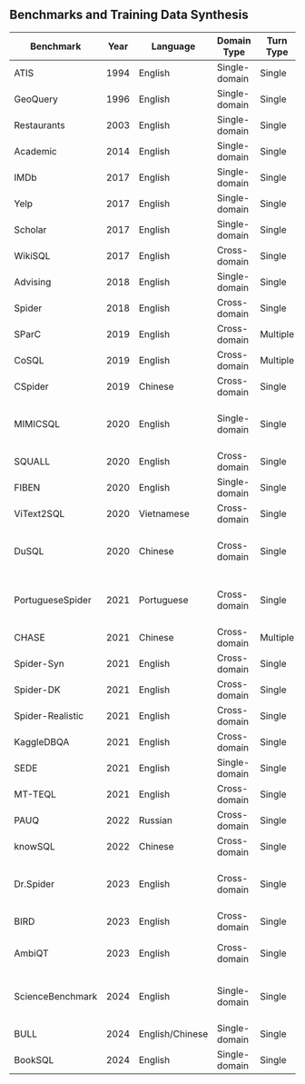 ## Benchmarks and Training Data Synthesis

| Benchmark        | Year | Language        | Domain Type   | Turn Type | Collection               | Paper Link                                                   | Download Link                                                |
| ---------------- | ---- | --------------- | ------------- | --------- | ------------------------ | ------------------------------------------------------------ | ------------------------------------------------------------ |
| ATIS             | 1994 | English         | Single-domain | Single    | Hand-crafted             | [Paper](http://aclweb.org/anthology/P18-1033)                | [Download](https://github.com/jkkummerfeld/text2sql-data/tree/master) |
| GeoQuery         | 1996 | English         | Single-domain | Single    | Hand-crafted             | [Paper](http://dl.acm.org/citation.cfm?id=1864519.1864543)   | [Download](https://github.com/jkkummerfeld/text2sql-data/tree/master) |
| Restaurants      | 2003 | English         | Single-domain | Single    | Hand-crafted             | [Paper](http://doi.acm.org/10.1145/604045.604070)            | [Download](https://github.com/jkkummerfeld/text2sql-data/tree/master) |
| Academic         | 2014 | English         | Single-domain | Single    | Hand-crafted             | [Paper](http://dx.doi.org/10.14778/2735461.2735468)          | [Download](https://github.com/jkkummerfeld/text2sql-data/tree/master) |
| IMDb             | 2017 | English         | Single-domain | Single    | Hand-crafted             | [Paper](http://doi.org/10.1145/3133887)                      | [Download](https://github.com/jkkummerfeld/text2sql-data/tree/master) |
| Yelp             | 2017 | English         | Single-domain | Single    | Hand-crafted             | [Paper](http://doi.org/10.1145/3133887)                      | [Download](https://github.com/jkkummerfeld/text2sql-data/tree/master) |
| Scholar          | 2017 | English         | Single-domain | Single    | Hand-crafted             | [Paper](http://www.aclweb.org/anthology/P17-1089)            | [Download](https://github.com/jkkummerfeld/text2sql-data/tree/master) |
| WikiSQL          | 2017 | English         | Cross-domain  | Single    | Hand-crafted             | [Paper](https://arxiv.org/abs/1709.00103)                    | [Download](https://github.com/salesforce/WikiSQL)            |
| Advising         | 2018 | English         | Single-domain | Single    | Hand-crafted             | [Paper](https://arxiv.org/abs/1709.00103)                    | [Download](https://github.com/jkkummerfeld/text2sql-data/tree/master) |
| Spider           | 2018 | English         | Cross-domain  | Single    | Hand-crafted             | [Paper](http://aclweb.org/anthology/D18-1425)                | [Download](https://yale-lily.github.io/spider)               |
| SParC            | 2019 | English         | Cross-domain  | Multiple  | Hand-crafted             | [Paper](https://arxiv.org/abs/1906.02285)                    | [Download](https://yale-lily.github.io/sparc)                |
| CoSQL            | 2019 | English         | Cross-domain  | Multiple  | Hand-crafted             | [Paper](https://arxiv.org/abs/1909.05378)                    | [Download](https://yale-lily.github.io/cosql)                |
| CSpider          | 2019 | Chinese         | Cross-domain  | Single    | Hand-crafted             | [Paper](https://arxiv.org/abs/1909.13293)                    | [Download](https://taolusi.github.io/CSpider-explorer/)      |
| MIMICSQL         | 2020 | English         | Single-domain | Single    | Auto-generated + Mannual | [Paper](https://dmkd.cs.vt.edu/papers/WWW20.pdf)             | [Download](https://github.com/wangpinggl/TREQS)              |
| SQUALL           | 2020 | English         | Cross-domain  | Single    | Hand-crafted             | [Paper](https://arxiv.org/abs/2010.11246)                    | [Download](https://github.com/tzshi/squall)                  |
| FIBEN            | 2020 | English         | Single-domain | Single    | Hand-crafted             | [Paper](https://www.vldb.org/pvldb/vol13/p2747-sen.pdf)      | [Download](https://github.com/IBM/fiben-benchmark/tree/master) |
| ViText2SQL       | 2020 | Vietnamese      | Cross-domain  | Single    | Hand-crafted             | [Paper](https://aclanthology.org/2020.findings-emnlp.364/)   | [Download](https://github.com/VinAIResearch/ViText2SQL/tree/master) |
| DuSQL            | 2020 | Chinese         | Cross-domain  | Single    | Auto-generated + Mannual | [Paper](https://aclanthology.org/2020.emnlp-main.562/)       | [Download](https://github.com/DejianYang/DuSQL-1)            |
| PortugueseSpider | 2021 | Portuguese      | Cross-domain  | Single    | Auto-generated + Mannual | [Paper](https://arxiv.org/abs/2110.03546)                    | Unknown                                                      |
| CHASE            | 2021 | Chinese         | Cross-domain  | Multiple  | Hand-crafted             | [Paper](https://aclanthology.org/2021.acl-long.180/)         | [Download](https://github.com/xjtu-intsoft/chase)            |
| Spider-Syn       | 2021 | English         | Cross-domain  | Single    | Hand-crafted             | [Paper](https://arxiv.org/abs/2106.01065)                    | [Download](https://github.com/ygan/Spider-Syn)               |
| Spider-DK        | 2021 | English         | Cross-domain  | Single    | Hand-crafted             | [Paper](https://arxiv.org/abs/2109.05157)                    | [Download](https://github.com/ygan/spider-dk)                |
| Spider-Realistic | 2021 | English         | Cross-domain  | Single    | Hand-crafted             | [Paper](https://arxiv.org/pdf/2010.12773v3)                  | [Download](https://zenodo.org/records/5205322)               |
| KaggleDBQA       | 2021 | English         | Cross-domain  | Single    | Hand-crafted             | [Paper](https://aclanthology.org/2021.acl-long.176/)         | [Download](https://github.com/Chia-Hsuan-Lee/KaggleDBQA)     |
| SEDE             | 2021 | English         | Single-domain | Single    | Hand-crafted             | [Paper](https://arxiv.org/abs/2106.05006)                    | [Download](https://github.com/hirupert/sede)                 |
| MT-TEQL          | 2021 | English         | Cross-domain  | Single    | Auto-generated           | [Paper](https://dl.acm.org/doi/abs/10.14778/3494124.3494139) | [Download](https://github.com/MTTeql/MT-Teql)                |
| PAUQ             | 2022 | Russian         | Cross-domain  | Single    | Hand-crafted             | [Paper](https://aclanthology.org/2022.findings-emnlp.175.pdf) | [Download](https://github.com/ai-spiderweb/pauq/tree/main?tab=readme-ov-file) |
| knowSQL          | 2022 | Chinese         | Cross-domain  | Single    | Hand-crafted             | [Paper](https://arxiv.org/abs/2301.01067)                    | Unknown                                                      |
| Dr.Spider        | 2023 | English         | Cross-domain  | Single    | Auto-generated + Mannual | [Paper](https://arxiv.org/pdf/2301.08881.pdf)                | [Download](https://github.com/awslabs/diagnostic-robustness-text-to-sql/tree/main) |
| BIRD             | 2023 | English         | Cross-domain  | Single    | Hand-crafted             | [Paper](https://arxiv.org/pdf/2305.03111)                    | [Download](https://bird-bench.github.io/)                    |
| AmbiQT           | 2023 | English         | Cross-domain  | Single    | ChatGPT-aided + Mannual  | [Paper](https://arxiv.org/abs/2310.13659)                    | [Download](https://github.com/testzer0/ambiqt)               |
| ScienceBenchmark | 2024 | English         | Single-domain | Single    | Auto-generated + Mannual | [Paper](https://arxiv.org/abs/2306.04743)                    | [Download](https://github.com/ckosten/sciencebenchmark_dataset) |
| BULL             | 2024 | English/Chinese | Single-domain | Single    | Hand-crafted             | [Paper](https://arxiv.org/abs/2401.10506v1)                  | [Download](https://github.com/bigbigwatermalon/FinSQL)       |
| BookSQL          | 2024 | English         | Single-domain | Single    | Hand-crafted             | [Paper](https://arxiv.org/abs/2406.07860)                    | [Download](https://github.com/Exploration-Lab/BookSQL)       |

